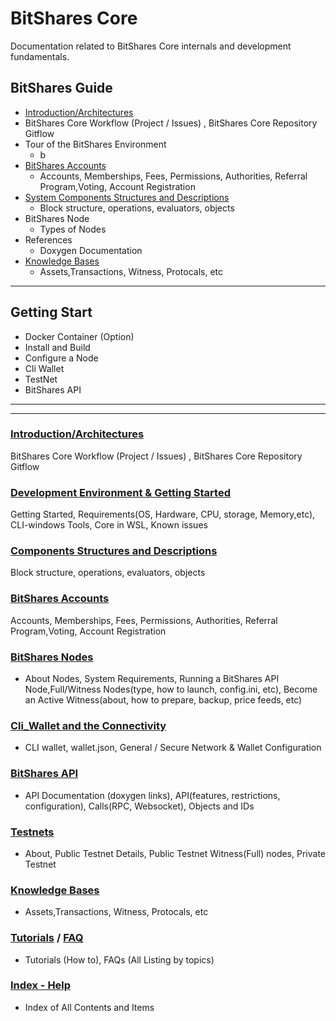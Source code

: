 # BitShares Core
Documentation related to BitShares Core internals and development fundamentals.

## BitShares Guide

-  [Introduction/Architectures](../core/intro/README.md#introduction--architectures)
  - BitShares Core Workflow (Project / Issues) , BitShares Core Repository Gitflow
- Tour  of the BitShares Environment
  - b
- [BitShares Accounts](../core/accounts/README.md#accounts)
  - Accounts, Memberships, Fees, Permissions, Authorities, Referral Program,Voting, Account Registration  
- [System Components Structures and Descriptions](../core/components/README.md#components-structures-and-descriptions)
  - Block structure, operations, evaluators, objects
- BitShares Node
  - Types of Nodes
- References
  - Doxygen Documentation
- [Knowledge Bases](../core/knowledge_base#knowledge-base)
  - Assets,Transactions, Witness, Protocals, etc


***
## Getting Start

- Docker Container (Option)
- Install and Build
- Configure a Node
- Cli Wallet
- TestNet
- BitShares API


***
***

### [Introduction/Architectures](../core/intro/README.md#introduction--architectures)
BitShares Core Workflow (Project / Issues) , BitShares Core Repository Gitflow
   
### [Development Environment & Getting Started](../core/installation/README.md#development-environment--getting-started)
Getting Started, Requirements(OS, Hardware, CPU, storage, Memory,etc), CLI-windows Tools, Core in WSL, Known issues

### [Components Structures and Descriptions](../core/components/README.md#components-structures-and-descriptions)
 Block structure, operations, evaluators, objects
 
### [BitShares Accounts](../core/accounts/README.md#accounts)
Accounts, Memberships, Fees, Permissions, Authorities, Referral Program,Voting, Account Registration  

### [BitShares Nodes](../core/nodes_full_witness/README.md#bitshares-nodes-and-p2p-network)
- About Nodes, System Requirements, Running a BitShares API Node,Full/Witness Nodes(type, how to launch, config.ini, etc), Become an Active Witness(about, how to prepare, backup, price feeds, etc)

### [Cli_Wallet and the Connectivity](../core/wallet/README.md#cli_wallet-and-the-connectivity)
- CLI wallet, wallet.json, General / Secure Network & Wallet Configuration

### [BitShares API](../core/api/README.md#bitshares-api) 
- API Documentation (doxygen links), API(features, restrictions, configuration), Calls(RPC, Websocket), Objects and IDs

### [Testnets](../core/testnets/README.md#testnets)
- About, Public Testnet Details, Public Testnet Witness(Full) nodes, Private Testnet

### [Knowledge Bases](../core/knowledge_base#knowledge-base)
- Assets,Transactions, Witness, Protocals, etc

### [Tutorials](../core/tutorials#tutorials) / [FAQ](../core/tutorials/FAQ.md#frequently-asked-questions---list-all)
- Tutorials (How to), FAQs (All Listing by topics)
  
### [Index - Help](../core/help/index.md#help)
- Index of All Contents and Items 


